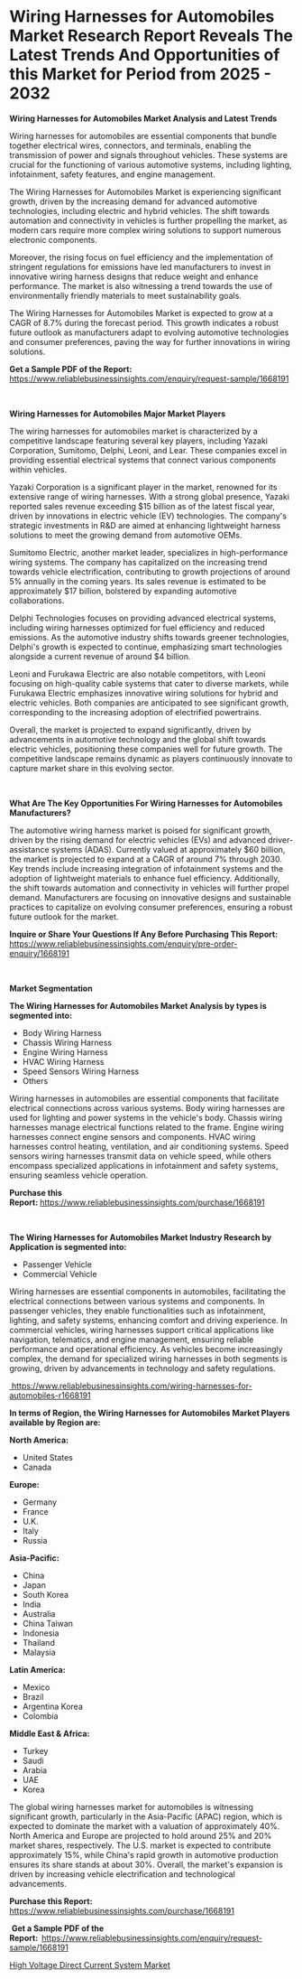 <p><h1>Wiring Harnesses for Automobiles Market Research Report Reveals The Latest Trends And Opportunities of this Market for Period from 2025 - 2032</h1></p><p><strong>Wiring Harnesses for Automobiles Market Analysis and Latest Trends</strong></p>
<p><p>Wiring harnesses for automobiles are essential components that bundle together electrical wires, connectors, and terminals, enabling the transmission of power and signals throughout vehicles. These systems are crucial for the functioning of various automotive systems, including lighting, infotainment, safety features, and engine management.</p><p>The Wiring Harnesses for Automobiles Market is experiencing significant growth, driven by the increasing demand for advanced automotive technologies, including electric and hybrid vehicles. The shift towards automation and connectivity in vehicles is further propelling the market, as modern cars require more complex wiring solutions to support numerous electronic components.</p><p>Moreover, the rising focus on fuel efficiency and the implementation of stringent regulations for emissions have led manufacturers to invest in innovative wiring harness designs that reduce weight and enhance performance. The market is also witnessing a trend towards the use of environmentally friendly materials to meet sustainability goals.</p><p>The Wiring Harnesses for Automobiles Market is expected to grow at a CAGR of 8.7% during the forecast period. This growth indicates a robust future outlook as manufacturers adapt to evolving automotive technologies and consumer preferences, paving the way for further innovations in wiring solutions.</p></p>
<p><strong>Get a Sample PDF of the Report:&nbsp;</strong> <a href="https://www.reliablebusinessinsights.com/enquiry/request-sample/1668191?utm_campaign=2190&utm_medium=2&utm_source=Github&utm_content=ia&utm_term=06032025&utm_id=wiring-harnesses-for-automobiles">https://www.reliablebusinessinsights.com/enquiry/request-sample/1668191</a></p>
<p>&nbsp;</p>
<p><strong>Wiring Harnesses for Automobiles Major Market Players</strong></p>
<p><p>The wiring harnesses for automobiles market is characterized by a competitive landscape featuring several key players, including Yazaki Corporation, Sumitomo, Delphi, Leoni, and Lear. These companies excel in providing essential electrical systems that connect various components within vehicles.</p><p>Yazaki Corporation is a significant player in the market, renowned for its extensive range of wiring harnesses. With a strong global presence, Yazaki reported sales revenue exceeding $15 billion as of the latest fiscal year, driven by innovations in electric vehicle (EV) technologies. The company's strategic investments in R&D are aimed at enhancing lightweight harness solutions to meet the growing demand from automotive OEMs.</p><p>Sumitomo Electric, another market leader, specializes in high-performance wiring systems. The company has capitalized on the increasing trend towards vehicle electrification, contributing to growth projections of around 5% annually in the coming years. Its sales revenue is estimated to be approximately $17 billion, bolstered by expanding automotive collaborations.</p><p>Delphi Technologies focuses on providing advanced electrical systems, including wiring harnesses optimized for fuel efficiency and reduced emissions. As the automotive industry shifts towards greener technologies, Delphi's growth is expected to continue, emphasizing smart technologies alongside a current revenue of around $4 billion.</p><p>Leoni and Furukawa Electric are also notable competitors, with Leoni focusing on high-quality cable systems that cater to diverse markets, while Furukawa Electric emphasizes innovative wiring solutions for hybrid and electric vehicles. Both companies are anticipated to see significant growth, corresponding to the increasing adoption of electrified powertrains.</p><p>Overall, the market is projected to expand significantly, driven by advancements in automotive technology and the global shift towards electric vehicles, positioning these companies well for future growth. The competitive landscape remains dynamic as players continuously innovate to capture market share in this evolving sector.</p></p>
<p>&nbsp;</p>
<p><strong>What Are The Key Opportunities For Wiring Harnesses for Automobiles Manufacturers?</strong></p>
<p><p>The automotive wiring harness market is poised for significant growth, driven by the rising demand for electric vehicles (EVs) and advanced driver-assistance systems (ADAS). Currently valued at approximately $60 billion, the market is projected to expand at a CAGR of around 7% through 2030. Key trends include increasing integration of infotainment systems and the adoption of lightweight materials to enhance fuel efficiency. Additionally, the shift towards automation and connectivity in vehicles will further propel demand. Manufacturers are focusing on innovative designs and sustainable practices to capitalize on evolving consumer preferences, ensuring a robust future outlook for the market.</p></p>
<p><strong>Inquire or Share Your Questions If Any Before Purchasing This Report:</strong> <a href="https://www.reliablebusinessinsights.com/enquiry/pre-order-enquiry/1668191?utm_campaign=2190&utm_medium=2&utm_source=Github&utm_content=ia&utm_term=06032025&utm_id=wiring-harnesses-for-automobiles">https://www.reliablebusinessinsights.com/enquiry/pre-order-enquiry/1668191</a></p>
<p>&nbsp;</p>
<p><strong>Market Segmentation</strong></p>
<p><strong>The Wiring Harnesses for Automobiles Market Analysis by types is segmented into:</strong></p>
<p><ul><li>Body Wiring Harness</li><li>Chassis Wiring Harness</li><li>Engine Wiring Harness</li><li>HVAC Wiring Harness</li><li>Speed Sensors Wiring Harness</li><li>Others</li></ul></p>
<p><p>Wiring harnesses in automobiles are essential components that facilitate electrical connections across various systems. Body wiring harnesses are used for lighting and power systems in the vehicle's body. Chassis wiring harnesses manage electrical functions related to the frame. Engine wiring harnesses connect engine sensors and components. HVAC wiring harnesses control heating, ventilation, and air conditioning systems. Speed sensors wiring harnesses transmit data on vehicle speed, while others encompass specialized applications in infotainment and safety systems, ensuring seamless vehicle operation.</p></p>
<p><strong>Purchase this Report:&nbsp;</strong><a href="https://www.reliablebusinessinsights.com/purchase/1668191?utm_campaign=2190&utm_medium=2&utm_source=Github&utm_content=ia&utm_term=06032025&utm_id=wiring-harnesses-for-automobiles">https://www.reliablebusinessinsights.com/purchase/1668191</a></p>
<p>&nbsp;</p>
<p><strong>The Wiring Harnesses for Automobiles Market Industry Research by Application is segmented into:</strong></p>
<p><ul><li>Passenger Vehicle</li><li>Commercial Vehicle</li></ul></p>
<p><p>Wiring harnesses are essential components in automobiles, facilitating the electrical connections between various systems and components. In passenger vehicles, they enable functionalities such as infotainment, lighting, and safety systems, enhancing comfort and driving experience. In commercial vehicles, wiring harnesses support critical applications like navigation, telematics, and engine management, ensuring reliable performance and operational efficiency. As vehicles become increasingly complex, the demand for specialized wiring harnesses in both segments is growing, driven by advancements in technology and safety regulations.</p></p>
<p><a href="https://www.reliablebusinessinsights.com/wiring-harnesses-for-automobiles-r1668191?utm_campaign=2190&utm_medium=2&utm_source=Github&utm_content=ia&utm_term=06032025&utm_id=wiring-harnesses-for-automobiles">&nbsp;https://www.reliablebusinessinsights.com/wiring-harnesses-for-automobiles-r1668191</a></p>
<p><strong>In terms of Region, the Wiring Harnesses for Automobiles Market Players available by Region are:</strong></p>
<p>
    <p> <strong> North America: </strong>
        <ul>
            <li>United States</li>
            <li>Canada</li>
        </ul>
        </p> 
    <p> <strong> Europe: </strong>
        <ul>
            <li>Germany</li>
            <li>France</li>
            <li>U.K.</li>
            <li>Italy</li>
            <li>Russia</li>
        </ul>
        </p> 
    <p> <strong> Asia-Pacific: </strong>
        <ul>
            <li>China</li>
            <li>Japan</li>
            <li>South Korea</li>
            <li>India</li>
            <li>Australia</li>
            <li>China Taiwan</li>
            <li>Indonesia</li>
            <li>Thailand</li>
            <li>Malaysia</li>
        </ul>
        </p> 
    <p> <strong> Latin America: </strong>
        <ul>
            <li>Mexico</li>
            <li>Brazil</li>
            <li>Argentina Korea</li>
            <li>Colombia</li>
        </ul>
        </p> 
    <p> <strong> Middle East & Africa: </strong>
        <ul>
            <li>Turkey</li>
            <li>Saudi</li>
            <li>Arabia</li>
            <li>UAE</li>
            <li>Korea</li>
        </ul>
    </p>
    </p>
<p><p>The global wiring harnesses market for automobiles is witnessing significant growth, particularly in the Asia-Pacific (APAC) region, which is expected to dominate the market with a valuation of approximately 40%. North America and Europe are projected to hold around 25% and 20% market shares, respectively. The U.S. market is expected to contribute approximately 15%, while China's rapid growth in automotive production ensures its share stands at about 30%. Overall, the market's expansion is driven by increasing vehicle electrification and technological advancements.</p></p>
<p><strong>Purchase this Report: </strong><a href="https://www.reliablebusinessinsights.com/purchase/1668191?utm_campaign=2190&utm_medium=2&utm_source=Github&utm_content=ia&utm_term=06032025&utm_id=wiring-harnesses-for-automobiles">https://www.reliablebusinessinsights.com/purchase/1668191</a></p>
<p>&nbsp;<strong>Get a Sample PDF of the Report:&nbsp;&nbsp;</strong><a href="https://www.reliablebusinessinsights.com/enquiry/request-sample/1668191?utm_campaign=2190&utm_medium=2&utm_source=Github&utm_content=ia&utm_term=06032025&utm_id=wiring-harnesses-for-automobiles">https://www.reliablebusinessinsights.com/enquiry/request-sample/1668191</a></p>
<p><strong></strong></p>
<p><p><a href="https://github.com/AshrafKhan865/Market-Research-Report-List-1/blob/main/high-voltage-direct-current-system-market.md?utm_campaign=2190&utm_medium=2&utm_source=Github&utm_content=ia&utm_term=06032025&utm_id=wiring-harnesses-for-automobiles">High Voltage Direct Current System Market</a></p></p>